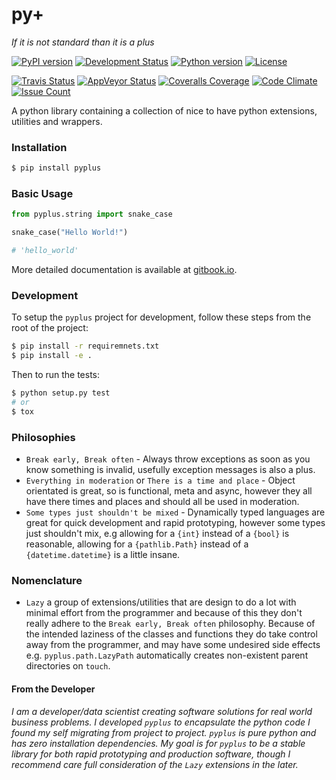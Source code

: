 # py+

*If it is not standard than it is a plus*

[![PyPI version](https://badge.fury.io/py/pyplus.svg)](https://pypi.org/pypi/pyplus/)
[![Development Status](https://img.shields.io/pypi/status/pyplus.svg)](https://pypi.org/pypi/pyplus/)
[![Python version](https://img.shields.io/pypi/pyversions/pyplus.svg)](https://pypi.org/pypi/pyplus/)
[![License](https://img.shields.io/pypi/l/pyplus.svg)](https://pypi.org/pypi/pyplus/)

[![Travis Status](https://travis-ci.org/alexbahnisch/pyplus.svg?branch=master)](https://travis-ci.org/alexbahnisch/pyplus)
[![AppVeyor Status](https://ci.appveyor.com/api/projects/status/upqpx9g2ssxbugu0/branch/master?svg=true)](https://ci.appveyor.com/project/alexbahnisch/pyplus)
[![Coveralls Coverage](https://coveralls.io/repos/github/alexbahnisch/pyplus/badge.svg)](https://coveralls.io/github/alexbahnisch/pyplus)
[![Code Climate](https://codeclimate.com/github/alexbahnisch/pyplus/badges/gpa.svg)](https://codeclimate.com/github/alexbahnisch/pyplus)
[![Issue Count](https://codeclimate.com/github/alexbahnisch/pyplus/badges/issue_count.svg)](https://codeclimate.com/github/alexbahnisch/pyplus/issues)

A python library containing a collection of nice to have python extensions, utilities and wrappers.

### Installation

```bash
$ pip install pyplus
```

### Basic Usage

```python
from pyplus.string import snake_case

snake_case("Hello World!")

# 'hello_world'
```

More detailed documentation is available at [gitbook.io](https://alexbahnisch.gitbooks.io/pyplus/content/).

### Development

To setup the `pyplus` project for development, follow these steps from the root of the project:

```bash
$ pip install -r requiremnets.txt
$ pip install -e . 
```

Then to run the tests:

```bash
$ python setup.py test
# or
$ tox
```

### Philosophies

* `Break early, Break often` - Always throw exceptions as soon as you know something is invalid, usefully exception 
messages is also a plus.
* `Everything in moderation` or `There is a time and place` - Object orientated is great, so is functional, meta and 
async, however they all have there times and places and should all be used in moderation.
* `Some types just shouldn't be mixed` - Dynamically typed languages are great for quick development and rapid 
prototyping, however some types just shouldn't mix, e.g allowing for a `{int}` instead of a `{bool}` is reasonable, 
allowing for a `{pathlib.Path}` instead of a `{datetime.datetime}` is a little insane. 

### Nomenclature

* `Lazy` a group of extensions/utilities that are design to do a lot with minimal effort from the programmer and because
of this they don't really adhere to the `Break early, Break often` philosophy. Because of the intended laziness of the 
classes and functions they do take control away from the programmer, and may have some undesired side effects e.g. 
`pyplus.path.LazyPath` automatically creates non-existent parent directories on `touch`. 

#### From the Developer

*I am a developer/data scientist creating software solutions for real world business problems. I developed `pyplus` to 
encapsulate the python code I found my self migrating from project to project. `pyplus` is pure python and has zero 
installation dependencies. My goal is for `pyplus` to be a stable library for both rapid prototyping and production 
software, though I recommend care full consideration of the `Lazy` extensions in the later.*
